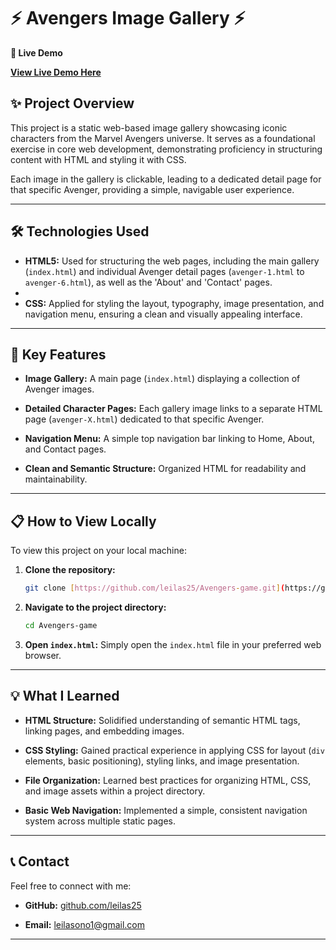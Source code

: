# ⚡ Avengers Image Gallery ⚡

**🚀 Live Demo**

**[View Live Demo Here](https://leilas25.github.io/Avengers-gallery/)**

## ✨ Project Overview

This project is a static web-based image gallery showcasing iconic characters from the Marvel Avengers universe. It serves as a foundational exercise in core web development, demonstrating proficiency in structuring content with HTML and styling it with CSS.

Each image in the gallery is clickable, leading to a dedicated detail page for that specific Avenger, providing a simple, navigable user experience.

---

## 🛠️ Technologies Used

* **HTML5:** Used for structuring the web pages, including the main gallery (`index.html`) and individual Avenger detail pages (`avenger-1.html` to `avenger-6.html`), as well as the 'About' and 'Contact' pages.
* 
* **CSS:** Applied for styling the layout, typography, image presentation, and navigation menu, ensuring a clean and visually appealing interface.

---

## 🌟 Key Features

* **Image Gallery:** A main page (`index.html`) displaying a collection of Avenger images.
  
* **Detailed Character Pages:** Each gallery image links to a separate HTML page (`avenger-X.html`) dedicated to that specific Avenger.
  
* **Navigation Menu:** A simple top navigation bar linking to Home, About, and Contact pages.
  
* **Clean and Semantic Structure:** Organized HTML for readability and maintainability.

---

## 📋 How to View Locally

To view this project on your local machine:

1.  **Clone the repository:**
    ```bash
    git clone [https://github.com/leilas25/Avengers-game.git](https://github.com/leilas25/Avengers-game.git)
    ```
2.  **Navigate to the project directory:**
    ```bash
    cd Avengers-game
    ```
3.  **Open `index.html`:** Simply open the `index.html` file in your preferred web browser.

---

## 💡 What I Learned

* **HTML Structure:** Solidified understanding of semantic HTML tags, linking pages, and embedding images.
  
* **CSS Styling:** Gained practical experience in applying CSS for layout (`div` elements, basic positioning), styling links, and image presentation.
  
* **File Organization:** Learned best practices for organizing HTML, CSS, and image assets within a project directory.
  
* **Basic Web Navigation:** Implemented a simple, consistent navigation system across multiple static pages.

---

## 📞 Contact

Feel free to connect with me:

* **GitHub:** [github.com/leilas25](https://github.com/leilas25)

* **Email:** leilasono1@gmail.com

---
